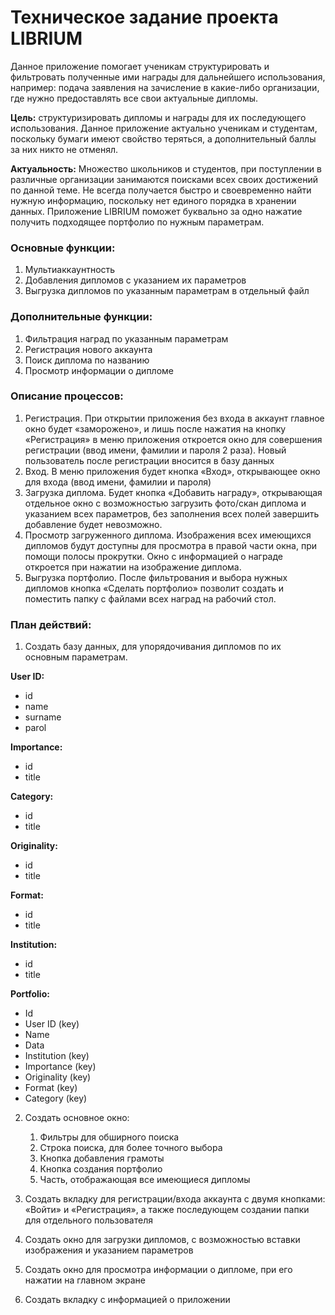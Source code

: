 # Техническое задание проекта LIBRIUM
Данное приложение помогает ученикам структурировать и фильтровать полученные ими награды для дальнейшего использования, например: подача заявления на зачисление в какие-либо организации, где нужно предоставлять все свои актуальные дипломы.
 
**Цель:** структуризировать дипломы и награды для их последующего использования. Данное приложение актуально ученикам и студентам, поскольку бумаги имеют свойство теряться, а дополнительный баллы за них никто не отменял.

**Актуальность:** Множество школьников и студентов, при поступлении в различные организации занимаются поисками всех своих достижений по данной теме. Не всегда получается быстро и своевременно найти нужную информацию, поскольку нет единого порядка в хранении данных. Приложение LIBRIUM поможет буквально за одно нажатие получить подходящее портфолио по нужным параметрам.

### Основные функции:
1.	Мультиаккаунтность
2.	Добавления дипломов с указанием их параметров
3.	Выгрузка дипломов по указанным параметрам в отдельный файл

### Дополнительные функции:
1.	Фильтрация наград по указанным параметрам
2.	Регистрация нового аккаунта
3.	Поиск диплома по названию
4.	Просмотр информации о дипломе

### Описание процессов:
1.	Регистрация. При открытии приложения без входа в аккаунт главное окно будет «заморожено», и лишь после нажатия на кнопку «Регистрация» в меню приложения откроется окно для совершения регистрации (ввод имени, фамилии и пароля 2 раза). Новый пользователь после регистрации вносится в базу данных
2.	Вход. В меню приложения будет кнопка «Вход», открывающее окно для входа (ввод имени, фамилии и пароля)
3.	Загрузка диплома.  Будет кнопка «Добавить награду», открывающая отдельное окно с возможностью загрузить фото/скан диплома и указанием всех параметров, без заполнения всех полей завершить добавление будет невозможно.
4.	Просмотр загруженного диплома. Изображения всех имеющихся дипломов будут доступны для просмотра в правой части окна, при помощи полосы прокрутки. Окно с информацией о награде откроется при нажатии на изображение диплома.
5.	Выгрузка портфолио. После фильтрования и выбора нужных дипломов кнопка «Сделать портфолио» позволит создать и поместить папку с файлами всех наград на рабочий стол.

### План действий:
1.	Создать базу данных, для упорядочивания дипломов по их основным параметрам.

**User ID:**
- id
- name	
- surname	
- parol

**Importance:**
- id	
- title

**Category:**
- id	
- title

**Originality:**
- id	
- title

**Format:**
- id	
- title
	
**Institution:**
- id	
- title
	
**Portfolio:**
- Id	
- User ID (key)
- Name	
- Data
- Institution (key)	
- Importance (key)	
- Originality (key)	
- Format (key)	
- Category (key)


2.	Создать основное окно:
    1. Фильтры для обширного поиска
    2. Строка поиска, для более точного выбора
    3. Кнопка добавления грамоты
    4. Кнопка создания портфолио
    5. Часть, отображающая все имеющиеся дипломы

3.	Создать вкладку для регистрации/входа аккаунта с двумя кнопками: «Войти» и «Регистрация», а также последующем создании папки для отдельного пользователя
4.	Создать окно для загрузки дипломов, с возможностью вставки изображения и указанием параметров
5.	Создать окно для просмотра информации о дипломе, при его нажатии на главном экране
6.	Создать вкладку с информацией о приложении
